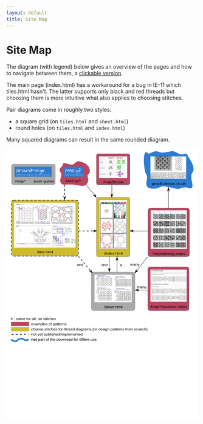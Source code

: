```yaml
---
layout: default
title: Site Map
---
```


Site Map
========

The diagram (with legend) below gives an overview of the pages and how to navigate between them,
a [clickable version](https://cdn.rawgit.com/d-bl/GroundForge/ed3005d13e58f5bb3de87eecd599e99286dd2dc5/docs/help/images/site-map.svg).

The main page (index.html) has a workaround for a bug in IE-11 which tiles.html hasn't.
The latter supports only black and red threads but choosing them is more intuitive
what also applies to choosing stitches.

Pair diagrams come in roughly two styles:
* a square grid (on `tiles.html` and `sheet.html`)
* round holes (on `tiles.html` and `index.html`)

Many squared diagrams can result in the same rounded diagram.

![busy bobbins](images/site-map.svg)